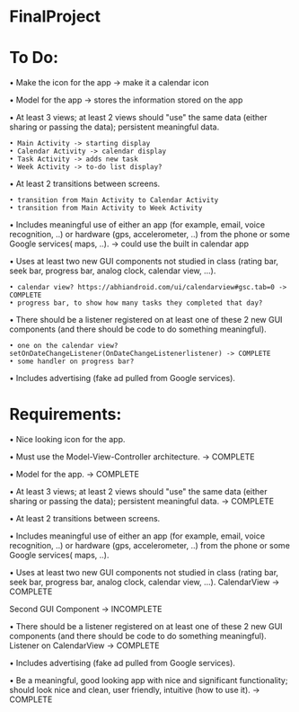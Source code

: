 # FinalProject

# To Do:

• Make the icon for the app -> make it a calendar icon

• Model for the app -> stores the information stored on the app

• At least 3 views; at least 2 views should "use" the same data (either sharing or
passing the data); persistent meaningful data.

    • Main Activity -> starting display
    • Calendar Activity -> calendar display
    • Task Activity -> adds new task
    • Week Activity -> to-do list display?
    
• At least 2 transitions between screens.

    • transition from Main Activity to Calendar Activity
    • transition from Main Activity to Week Activity
    
• Includes meaningful use of either an app (for example, email, voice recognition,
..) or hardware (gps, accelerometer, ..) from the phone or some Google services(
maps, ..). -> could use the built in calendar app

• Uses at least two new GUI components not studied in class (rating bar, seek bar,
progress bar, analog clock, calendar view, ...). 

    • calendar view? https://abhiandroid.com/ui/calendarview#gsc.tab=0 -> COMPLETE
    • progress bar, to show how many tasks they completed that day?
    
• There should be a listener registered on at least one of these 2 new GUI
components (and there should be code to do something meaningful).

    • one on the calendar view? setOnDateChangeListener(OnDateChangeListenerlistener) -> COMPLETE
    • some handler on progress bar?
    
• Includes advertising (fake ad pulled from Google services).
     
# Requirements:

• Nice looking icon for the app. 

• Must use the Model-View-Controller architecture. -> COMPLETE

• Model for the app. -> COMPLETE

• At least 3 views; at least 2 views should "use" the same data (either sharing or
passing the data); persistent meaningful data. -> COMPLETE

• At least 2 transitions between screens.

• Includes meaningful use of either an app (for example, email, voice recognition,
..) or hardware (gps, accelerometer, ..) from the phone or some Google services(
maps, ..).

• Uses at least two new GUI components not studied in class (rating bar, seek bar,
progress bar, analog clock, calendar view, ...).
CalendarView -> COMPLETE

Second GUI Component -> INCOMPLETE

• There should be a listener registered on at least one of these 2 new GUI
components (and there should be code to do something meaningful).
Listener on CalendarView -> COMPLETE

• Includes advertising (fake ad pulled from Google services).

• Be a meaningful, good looking app with nice and significant functionality; should
look nice and clean, user friendly, intuitive (how to use it). -> COMPLETE
